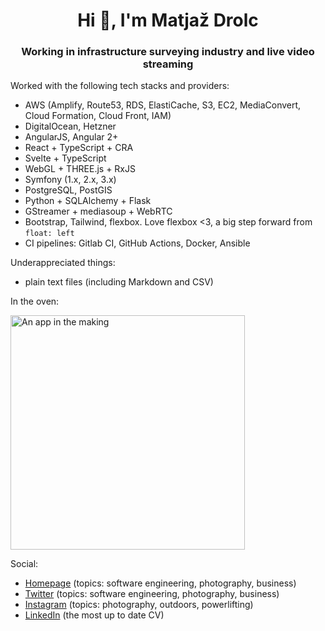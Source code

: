 <h1 align="center">Hi 👋, I'm Matjaž Drolc</h1>
<h3 align="center">Working in infrastructure surveying industry and live video streaming</h3>

Worked with the following tech stacks and providers:
- AWS (Amplify, Route53, RDS, ElastiCache, S3, EC2, MediaConvert, Cloud Formation, Cloud Front, IAM)
- DigitalOcean, Hetzner
- AngularJS, Angular 2+
- React + TypeScript + CRA
- Svelte + TypeScript
- WebGL + THREE.js + RxJS
- Symfony (1.x, 2.x, 3.x)
- PostgreSQL, PostGIS
- Python + SQLAlchemy + Flask
- GStreamer + mediasoup + WebRTC
- Bootstrap, Tailwind, flexbox. Love flexbox <3, a big step forward from `float: left`
- CI pipelines: Gitlab CI, GitHub Actions, Docker, Ansible


Underappreciated things:
 - plain text files (including Markdown and CSV)


In the oven:

<img width="375" alt="An app in the making" src="https://user-images.githubusercontent.com/1074328/126004559-b44f5771-80e9-4f0d-84f5-329e546eada4.png">



Social:
 - <a href="https://drola.si" target="blank">Homepage</a> (topics: software engineering, photography, business)
 - <a href="https://twitter.com/matjazdrolc" target="blank">Twitter</a> (topics: software engineering, photography, business)
 - <a href="https://www.instagram.com/drolchi/" target="blank">Instagram</a>  (topics: photography, outdoors, powerlifting)
 - <a href="https://www.linkedin.com/in/matja%C5%BE-drolc-aa63213a/" target="blank">LinkedIn</a> (the most up to date CV)

